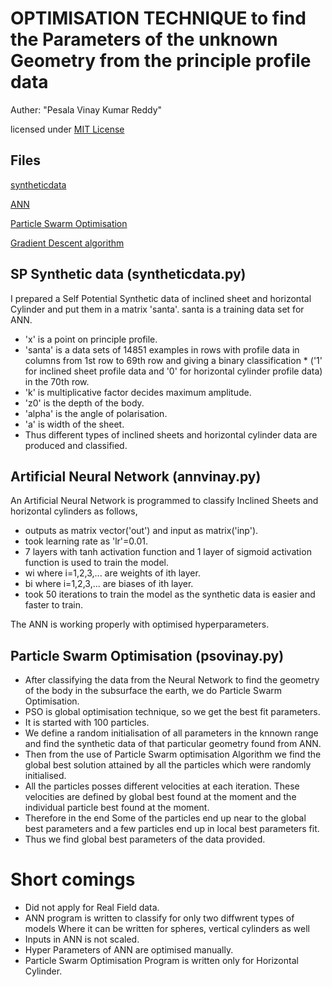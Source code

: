 # OPTIMISATION TECHNIQUE to find the Parameters of the unknown Geometry from the principle profile data

Auther:  "Pesala Vinay Kumar Reddy"

licensed under [MIT License](LICENSE)

Files
---
[syntheticdata](syntheticdata.py)

[ANN](annvinay.py)

[Particle Swarm Optimisation](psovinay.py)

[Gradient Descent algorithm](gradvinay.py)

SP Synthetic data (syntheticdata.py)
---
   I prepared a Self Potential Synthetic data of inclined sheet and horizontal Cylinder and put them in a matrix 'santa'. santa is a training data set for ANN.
   
* 'x' is a point on principle profile. 
* 'santa' is a data sets of 14851 examples in rows with profile data in columns from 1st row to 69th row and giving a binary classification * ('1' for inclined sheet profile data and '0' for horizontal cylinder profile data) in the 70th row.
* 'k' is multiplicative factor decides maximum amplitude. 
* 'z0' is the depth of the body.
* 'alpha' is the angle of polarisation.
* 'a' is width of the sheet.
* Thus different types of inclined sheets and horizontal cylinder data are produced and classified.

Artificial Neural Network (annvinay.py)
---
An Artificial Neural Network is programmed to classify Inclined Sheets and horizontal cylinders as follows,

* outputs as matrix vector('out') and input as matrix('inp'). 
* took learning rate as 'lr'=0.01.
* 7 layers with tanh activation function and 1 layer of sigmoid activation function is used to train the model.
* wi where i=1,2,3,... are weights of ith layer.
* bi where i=1,2,3,... are biases of ith layer.
* took 50 iterations to train the model as the synthetic data is easier and faster to train.

The ANN is working properly with optimised hyperparameters. 

Particle Swarm Optimisation (psovinay.py)
---

* After classifying the data from the Neural Network to find the geometry of the body in the subsurface the earth, we do Particle Swarm Optimisation.
* PSO is global optimisation technique, so we get the best fit parameters.
* It is started with 100 particles.
* We define a random initialisation of all parameters in the knnown range and find the synthetic data of that particular geometry found from ANN.
* Then from the use of Particle Swarm optimisation Algorithm we find the global best solution attained by all the particles which were randomly initialised.
* All the particles posses different velocities at each iteration. These velocities are defined by global best found at the moment and the individual particle best found at the moment.
* Therefore in the end Some of the particles end up near to the global best parameters and a few particles end up in local best parameters fit.
* Thus we find global best parameters of the data provided.

# Short comings

* Did not apply for Real Field data.
* ANN program is written to classify for only two diffwrent types of models Where it can be written for spheres, vertical cylinders as well
* Inputs in ANN is not scaled.
* Hyper Parameters of ANN are optimised manually.
* Particle Swarm Optimisation Program is written only for Horizontal Cylinder.
